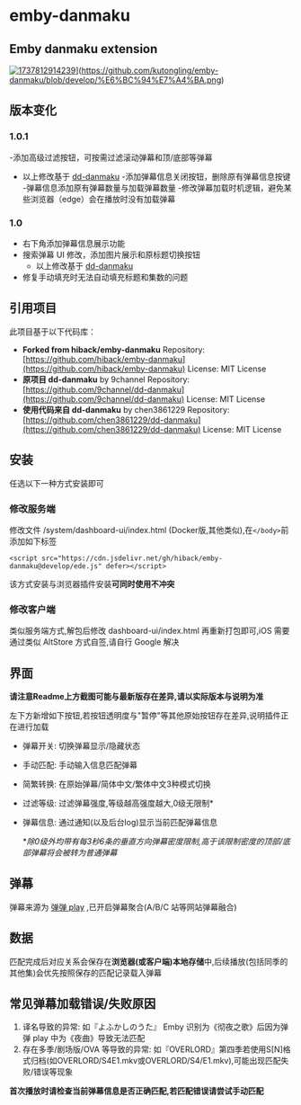 # emby-danmaku

## Emby danmaku extension

[![1737812914239](images/README/1737812914239.png)](https://github.com/kutongling/emby-danmaku/blob/develop/%E6%BC%94%E7%A4%BA.png)](https://github.com/kutongling/emby-danmaku/blob/develop/%E6%BC%94%E7%A4%BA.png)

## 版本变化

### 1.0.1

-添加高级过滤按钮，可按需过滤滚动弹幕和顶/底部等弹幕
  - 以上修改基于 [dd-danmaku](https://github.com/chen3861229/dd-danmaku)
-添加弹幕信息关闭按钮，删除原有弹幕信息按键
-弹幕信息添加原有弹幕数量与加载弹幕数量
-修改弹幕加载时机逻辑，避免某些浏览器（edge）会在播放时没有加载弹幕

### 1.0

- 右下角添加弹幕信息展示功能
- 搜索弹幕 UI 修改，添加图片展示和原标题切换按钮
  - 以上修改基于 [dd-danmaku](https://github.com/chen3861229/dd-danmaku)
- 修复手动填充时无法自动填充标题和集数的问题

## 引用项目

此项目基于以下代码库：

- **Forked from hiback/emby-danmaku**
  Repository: [https://github.com/hiback/emby-danmaku](https://github.com/hiback/emby-danmaku)
  License: MIT License
- **原项目 dd-danmaku** by 9channel
  Repository: [https://github.com/9channel/dd-danmaku](https://github.com/9channel/dd-danmaku)
  License: MIT License
- **使用代码来自 dd-danmaku** by chen3861229
  Repository: [https://github.com/chen3861229/dd-danmaku](https://github.com/chen3861229/dd-danmaku)
  License: MIT License

## 安装

任选以下一种方式安装即可

### 修改服务端

修改文件 /system/dashboard-ui/index.html (Docker版,其他类似),在`</body>`前添加如下标签

```
<script src="https://cdn.jsdelivr.net/gh/hiback/emby-danmaku@develop/ede.js" defer></script>
```

该方式安装与浏览器插件安装**可同时使用不冲突**

### 修改客户端

类似服务端方式,解包后修改 dashboard-ui/index.html 再重新打包即可,iOS 需要通过类似 AltStore 方式自签,请自行 Google 解决

## 界面

**请注意Readme上方截图可能与最新版存在差异,请以实际版本与说明为准**

左下方新增如下按钮,若按钮透明度与"暂停"等其他原始按钮存在差异,说明插件正在进行加载

- 弹幕开关: 切换弹幕显示/隐藏状态
- 手动匹配: 手动输入信息匹配弹幕
- 简繁转换: 在原始弹幕/简体中文/繁体中文3种模式切换
- 过滤等级: 过滤弹幕强度,等级越高强度越大,0级无限制*
- 弹幕信息: 通过通知(以及后台log)显示当前匹配弹幕信息

  **除0级外均带有每3秒6条的垂直方向弹幕密度限制,高于该限制密度的顶部/底部弹幕将会被转为普通弹幕*

## 弹幕

弹幕来源为 [弹弹 play](https://www.dandanplay.com/) ,已开启弹幕聚合(A/B/C 站等网站弹幕融合)

## 数据

匹配完成后对应关系会保存在**浏览器(或客户端)本地存储**中,后续播放(包括同季的其他集)会优先按照保存的匹配记录载入弹幕

## 常见弹幕加载错误/失败原因

1. 译名导致的异常: 如『よふかしのうた』 Emby 识别为《彻夜之歌》后因为弹弹 play 中为《夜曲》导致无法匹配
2. 存在多季/剧场版/OVA 等导致的异常: 如『OVERLORD』第四季若使用S[N]格式归档(如OVERLORD/S4E1.mkv或OVERLORD/S4/E1.mkv),可能出现匹配失败/错误等现象

**首次播放时请检查当前弹幕信息是否正确匹配,若匹配错误请尝试手动匹配**

